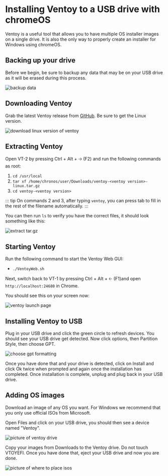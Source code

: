 # Installing Ventoy to a USB drive with chromeOS

Ventoy is a useful tool that allows you to have multiple OS installer images on a single drive. It is also the only way to properly create an installer for Windows using chromeOS.

## Backing up your drive

Before we begin, be sure to backup any data that may be on your USB drive as it will be erased during this process.

<img src="/ventoy/backup.png" alt="backup data">

## Downloading Ventoy

Grab the latest Ventoy release from [GitHub](https://github.com/ventoy/Ventoy/releases). Be sure to get the Linux version.

<img src="/ventoy/download.png" alt="download linux version of ventoy">

## Extracting Ventoy

Open VT-2 by pressing Ctrl + Alt + 🡢 (F2) and run the following commands as root:

1. `cd /usr/local`
2. `tar xf /home/chronos/user/Downloads/ventoy-<ventoy version>-linux.tar.gz`
3. `cd ventoy-<ventoy version>`

::: tip
On commands 2 and 3, after typing `ventoy`, you can press tab to fill in the rest of the filename automatically.
:::

You can then run `ls` to verify you have the correct files, it should look something like this:

<img src="/ventoy/extract.png" alt="extract tar.gz">

## Starting Ventoy

Run the following command to start the Ventoy Web GUI:

- `./VentoyWeb.sh`

Next, switch back to VT-1 by pressing Ctrl + Alt + 🡠 (F1)and open `http://localhost:24680` in Chrome.

You should see this on your screen now:

<img src="/ventoy/ventoy.png" alt="ventoy launch page">

## Installing Ventoy to USB

Plug in your USB drive and click the green circle to refresh devices. You should see your USB drive get detected. Now click options, then Partition Style, then choose GPT.

<img src="/ventoy/gpt.png" alt="choose gpt formatting">

Once you have done that and your drive is detected, click on Install and click Ok twice when prompted and again once the installation has completed. Once installation is complete, unplug and plug back in your USB drive.

## Adding OS images

Download an image of any OS you want. For Windows we recommend that you only use official ISOs from Microsoft.

Open Files and click on your USB drive, you should then see a device named "Ventoy".

<img src="/ventoy/ventoy-drive.png" alt="picture of ventoy drive">

Copy your images from Downloads to the Ventoy drive. Do not touch VTOYEFI. Once you have done that, eject your USB drive and now you are done.

<img src="/ventoy/isos.png" alt="picture of where to place isos">
